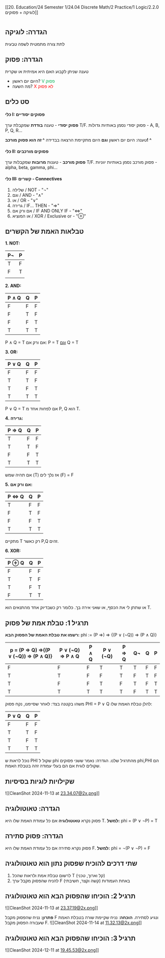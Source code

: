 [[20. Education/24 Semester 1/24.04 Discrete Math/2 Practice/1 Logic/2.2.0 לוגיקה + פסוקים]]
```table-of-contents
```
## הגדרה: לוגיקה
לתת צורה מתמטית לשפה טבעית
## הגדרה: פסוק
טענה שניתן לקבוע האם היא אמיתית או שקרית
- היום יום ראשון? <font color="#00b050">V פסוק</font>
- מה השעה? <font color="#ff0000">X לא פסוק</font>
## סט כלים
#### כלי I: פסוקים יסודיים
**פסוק יסודי** - טענה **בודדת** שמקבלת ערך T/F.
פסוק יסודי נסמן באותיות גדולות - A, B, P, Q, R...

טענה: היום יום ראשון   **וגם**   היום מתקיימת הרצאה בבדידה
**^ זה הוא פסוק מורכב! ^**
#### כלי II: פסוקים מורכבים
**פסוק מורכב** - טענות **מרובות** שמקבלות ערך T/F.
פסוק מורכב נסמן באותיות יווניות - alpha, beta, gamma, phi...
#### כלי III: קשרים - Connectives
1. שלילה / NOT - "¬"
2. וגם / AND - "∧"
3. או / OR - "∨"
4. גרירה / IF... THEN - "⇒"
5. אם ורק אם / IF AND ONLY IF - "⇔"
6. או המוציא / XOR / Exclusive or - "⊕"
## טבלאות האמת של הקשרים

**1. NOT:**

| P¬  | P   |
| --- | --- |
| T   | F   |
| F   | T   |
|     |     |

**2. AND:**

| P ∧ Q | Q   | P   |
| ----- | --- | --- |
| F     | F   | F   |
| F     | T   | F   |
| F     | F   | T   |
| T     | T   | T   |
P ∧ Q = T אם ורק אם: P = T   <u>וגם</u>   Q = T

**3. OR:**

| P ∨ Q | Q   | P   |
| ----- | --- | --- |
| F     | F   | F   |
| T     | T   | F   |
| T     | F   | T   |
| T     | T   | T   |
P ∨ Q = T אם לפחות אחד מ P, Q הוא T.

**4. גרירה:**

| P ⇒ Q | Q   | P   |
| ----- | --- | --- |
| T     | F   | F   |
| T     | T   | F   |
| F     | F   | T   |
| T     | T   | T   |
אם תהיה שמש (T) אז נלך לים (F)     =     F

**5. אם ורק אם:**

| P ⇔ Q | Q   | P   |
| ----- | --- | --- |
| T     | F   | F   |
| F     | T   | F   |
| F     | F   | T   |
| T     | T   | T   |
מתקיים T רק כאשר P,Q זהים.

**6. XOR:**

| P ⊕ Q | Q   | P   |
| ----- | --- | --- |
| F     | F   | F   |
| T     | T   | F   |
| T     | F   | T   |
| F     | T   | T   |
או שתתן לי את הכסף, או שאני אירה בך.
כלומר רק כשבדיוק אחד מהתנאים הוא T.
## תרגיל 1: טבלת אמת של פסוק
**רשמו את טבלת האמת של הפסוק הבא:**
phi := (P ⇒) ⇒ {(P ∨ (¬Q)) ⇒ (P ∧ Q)}

| p = (P ⇒ Q) ⇒{(P ∨ (¬Q)) ⇒ (P ∧ Q)} | P ∨ (¬Q) ⇒ P ∧ Q | P ∧ Q | P ∨ (¬Q) | P ⇒ Q | Q¬  | Q   | P   |
| ----------------------------------- | ---------------- | ----- | -------- | ----- | --- | --- | --- |
| F                                   | F                | F     | T        | T     | T   | F   | F   |
| T                                   | T                | F     | F        | T     | F   | T   | F   |
| T                                   | F                | F     | T        | F     | T   | F   | T   |
| T                                   | T                | T     | T        | T     | F   | T   | T   |

משהו בקטנה בצד:
לאחר שסיימנו, נקח פסוק PHI = P ∨ Q
להלן טבלת האמת שלו:

| P ∨ Q | Q   | P   |
| ----- | --- | --- |
| F     | F   | F   |
| T     | T   | F   |
| T     | F   | T   |
| T     | T   | T   |
נוכל לראות ש PHI שקול ל phi מהתרגיל שלנו.
הגדרה: נאמר ששני פסוקים phi,PHI הם שקולים לוגית אם הם בעלי עמודה זהה בטבלת האמת.
## שקילויות לוגיות בסיסיות

![[CleanShot 2024-11-13 at 23.34.07@2x.png]]
## הגדרה: טאוטולוגיה
פסוק נקרא **טאוטולוגיה** אם כל עמודת האמת שלו היא T.
**למשל:** phi = (P ∨ ¬P) = T
## הגדרה: פסוק סתירה
פסוק נקרא סתירה אם כל עמודת האמת שלו היא F.
**למשל:** phi = ¬(P ∨ ¬P) = F
## שתי דרכים להוכיח שפסוק נתון הוא טאוטולוגיה
1. לרשום טבלת אמת ולראות שהכל T (קל וארוך, טכני)
2. להניח שהפסוק מקבל ערך F באחת העמודות (קשה וקצר, חשיבתי)
## תרגיל 2: הוכיחו שהפסוק הבא הוא טאוטולוגיה
![[CleanShot 2024-11-13 at 23.37.19@2x.png]]

**פתרון**: נניח שהפסוק מקבל F ונגיע לסתירה.
**הוכחה**: נניח שקיימת שורה בטבלת האמת שעבורה הפסוק מקבל F.
![[CleanShot 2024-11-14 at 11.32.13@2x.png]]
## תרגיל 3: הוכיחו שהפסוק הבא הוא טאוטולוגיה
![[CleanShot 2024-12-11 at 19.45.53@2x.png]]

